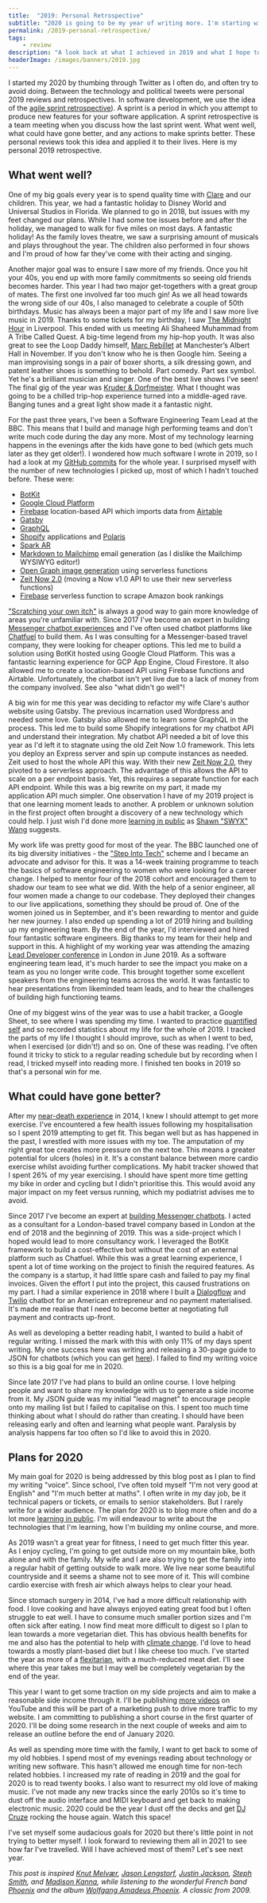```yaml
---
title:  "2019: Personal Retrospective"
subtitle: "2020 is going to be my year of writing more. I'm starting with a retrospective of 2019."
permalink: /2019-personal-retrospective/
tags:
    - review
description: "A look back at what I achieved in 2019 and what I hope to achieve in 2020."
headerImage: /images/banners/2019.jpg
---
```


I started my 2020 by thumbing through Twitter as I often do, and often try to avoid doing. Between the technology and political tweets were personal 2019 reviews and retrospectives.
In software development, we use the idea of the [agile sprint retrospective](https://www.scrum.org/resources/what-is-a-sprint-retrospective)). A sprint is a period in which you attempt to produce new features for your software application. A sprint retrospective is a team meeting when you discuss how the last sprint went. What went well, what could have gone better, and any actions to make sprints better. These personal reviews took this idea and applied it to their lives. Here is my personal 2019 retrospective.

## What went well?

One of my big goals every year is to spend quality time with [Clare](https://clarelittlemore.com) and our children. This year, we had a fantastic holiday to Disney World and Universal Studios in Florida. We planned to go in 2018, but issues with my feet changed our plans. While I had some toe issues before and after the holiday, we managed to walk for five miles on most days. A fantastic holiday! As the family loves theatre, we saw a surprising amount of musicals and plays throughout the year. The children also performed in four shows and I'm proud of how far they've come with their acting and singing.


Another major goal was to ensure I saw more of my friends. Once you hit your 40s, you end up with more family commitments so seeing old friends becomes harder. This year I had two major get-togethers with a great group of mates. The first one involved far too much gin! As we all head towards the wrong side of our 40s, I also managed to celebrate a couple of 50th birthdays. Music has always been a major part of my life and I saw more live music in 2019. Thanks to some tickets for my birthday, I saw [The Midnight Hour](https://open.spotify.com/album/2D67AgXVKjql7tniG3jQKl) in Liverpool. This ended with us meeting Ali Shaheed Muhammad from A Tribe Called Quest. A big-time legend from my hip-hop youth. It was also great to see the Loop Daddy himself, [Marc Rebillet](https://www.marcrebillet.com/) at Manchester’s Albert Hall in November. If you don't know who he is then Google him. Seeing a man improvising songs in a pair of boxer shorts, a silk dressing gown, and patent leather shoes is something to behold. Part comedy. Part sex symbol. Yet he's a brilliant musician and singer. One of the best live shows I’ve seen! The final gig of the year was [Kruder & Dorfmeister](https://en.wikipedia.org/wiki/Kruder_%26_Dorfmeister). What I thought was going to be a chilled trip-hop experience turned into a middle-aged rave. Banging tunes and a great light show made it a fantastic night.

For the past three years, I've been a Software Engineering Team Lead at the BBC. This means that I build and manage high performing teams and don't write much code during the day any more. Most of my technology learning happens in the evenings after the kids have gone to bed (which gets much later as they get older!). I wondered how much software I wrote in 2019, so I had a look at my [GitHub commits](https://github.com/MarcL) for the whole year. I surprised myself with the number of new technologies I picked up, most of which I hadn't touched before. These were:

* [BotKit](https://botkit.ai/)
* [Google Cloud Platform](https://cloud.google.com/)
* [Firebase](http://firebase.google.com/) location-based API which imports data from [Airtable](https://airtable.com/)
* [Gatsby](https://www.gatsbyjs.org/)
* [GraphQL](https://graphql.org/)
* [Shopify](https://www.shopify.co.uk/) applications and [Polaris](https://polaris.shopify.com/)
* [Spark AR](https://sparkar.facebook.com/ar-studio/)
* [Markdown to Mailchimp](https://github.com/MarcL/markdown-to-mailchimp) email generation (as I dislike the Mailchimp WYSIWYG editor!)
* [Open Graph image generation](https://github.com/marcl/og-image) using serverless functions
* [Zeit Now 2.0](https://zeit.co/docs) (moving a Now v1.0 API to use their new serverless functions)
* [Firebase](http://firebase.google.com/) serverless function to scrape Amazon book rankings

["Scratching your own itch"](https://www.typeform.com/blog/inspiration/business-ideas/) is always a good way to gain more knowledge of areas you're unfamiliar with. Since 2017 I've become an expert in building [Messenger chatbot experiences](/bots) and I've often used chatbot platforms like [Chatfuel](https://chatfuel.com) to build them. As I was consulting for a Messenger-based travel company, they were looking for cheaper options. This led me to build a solution using BotKit hosted using Google Cloud Platform. This was a fantastic learning experience for GCP App Engine, Cloud Firestore. It also allowed me to create a location-based API using Firebase functions and Airtable. Unfortunately, the chatbot isn't yet live due to a lack of money from the company involved. See also "what didn't go well"!

A big win for me this year was deciding to refactor my wife Clare's author website using Gatsby. The previous incarnation used Wordpress and needed some love. Gatsby also allowed me to learn some GraphQL in the process. This led me to build some Shopify integrations for my chatbot API and understand their integration. My chatbot API needed a bit of love this year as I'd left it to stagnate using the old Zeit Now 1.0 framework. This lets you deploy an Express server and spin up compute instances as needed. Zeit used to host the whole API this way. With their new [Zeit Now 2.0](https://zeit.co/blog/now-2), they pivoted to a serverless approach. The advantage of this allows the API to scale on a per endpoint basis. Yet, this requires a separate function for each API endpoint. While this was a big rewrite on my part, it made my application API much simpler. One observation I have of my 2019 project is that one learning moment leads to another. A problem or unknown solution in the first project often brought a discovery of a new technology which could help. I just wish I'd done more [learning in public](https://www.swyx.io/writing/learn-in-public) as [Shawn "SWYX" Wang](https://twitter.com/swyx) suggests.

My work life was pretty good for most of the year. The BBC launched one of its big diversity initiatives - the ["Step Into Tech"](https://www.bbc.co.uk/blogs/internet/entries/29697bc8-9b32-4b41-8d42-33f1ed625859) scheme and I became an advocate and advisor for this. It was a 14-week training programme to teach the basics of software engineering to women who were looking for a career change. I helped to mentor four of the 2018 cohort and encouraged them to shadow our team to see what we did. With the help of a senior engineer, all four women made a change to our codebase. They deployed their changes to our live applications, something they should be proud of. One of the women joined us in September, and it's been rewarding to mentor and guide her new journey. I also ended up spending a lot of 2019 hiring and building up my engineering team. By the end of the year, I'd interviewed and hired four fantastic software engineers. Big thanks to my team for their help and support in this. A highlight of my working year was attending the amazing [Lead Developer conference](https://theleaddeveloper.com/) in London in June 2019. As a software engineering team lead, it's much harder to see the impact you make on a team as you no longer write code. This brought together some excellent speakers from the engineering teams across the world. It was fantastic to hear presentations from likeminded team leads, and to hear the challenges of building high functioning teams.

One of my biggest wins of the year was to use a habit tracker, a Google Sheet, to see where I was spending my time. I wanted to practice [quantified self](https://en.wikipedia.org/wiki/Quantified_self) and so recorded statistics about my life for the whole of 2019. I tracked the parts of my life I thought I should improve, such as when I went to bed, when I exercised (or didn't!) and so on. One of these was reading. I've often found it tricky to stick to a regular reading schedule but by recording when I read, I tricked myself into reading more. I finished ten books in 2019 so that's a personal win for me.

## What could have gone better?

After my [near-death experience]((/how-i-almost-died)) in 2014, I knew I should attempt to get more exercise. I've encountered a few health issues following my hospitalisation so I spent 2019 attempting to get fit. This began well but as has happened in the past, I wrestled with more issues with my toe. The amputation of my right great toe creates more pressure on the next toe. This means a greater potential for ulcers (holes) in it. It's a constant balance between more cardio exercise whilst avoiding further complications. My habit tracker showed that I spent 26% of my year exercising. I should have spent more time getting my bike in order and cycling but I didn't prioritise this. This would avoid any major impact on my feet versus running, which my podiatrist advises me to avoid.

Since 2017 I've become an expert at [building Messenger chatbots](/bots). I acted as a consultant for a London-based travel company based in London at the end of 2018 and the beginning of 2019. This was a side-project which I hoped would lead to more consultancy work. I leveraged the BotKit framework to build a cost-effective bot without the cost of an external platform such as Chatfuel. While this was a great learning experience, I spent a lot of time working on the project to finish the required features. As the company is a startup, it had little spare cash and failed to pay my final invoices. Given the effort I put into the project, this caused frustrations on my part. I had a similar experience in 2018 where I built a [Dialogflow](https://dialogflow.com/) and [Twilio](https://www.twilio.com/) chatbot for an American entrepreneur and no payment materialised. It's made me realise that I need to become better at negotiating full payment and contracts up-front.

As well as developing a better reading habit, I wanted to build a habit of regular writing. I missed the mark with this with only 11% of my days spent writing. My one success here was writing and releasing a 30-page guide to JSON for chatbots (which you can get [here](/bots)). I failed to find my writing voice so this is a big goal for me in 2020.

Since late 2017 I've had plans to build an online course. I love helping people and want to share my knowledge with us to generate a side income from it. My JSON guide was my initial "lead magnet" to encourage people onto my mailing list but I failed to capitalise on this. I spent too much time thinking about what I should do rather than creating. I should have been releasing early and often and learning what people want. Paralysis by analysis happens far too often so I'd like to avoid this in 2020.

## Plans for 2020

My main goal for 2020 is being addressed by this blog post as I plan to find my writing "voice". Since school, I've often told myself "I'm not very good at English" and "I'm much better at maths". I often write in my day job, be it technical papers or tickets, or emails to senior stakeholders. But I rarely write for a wider audience. The plan for 2020 is to blog more often and do a lot more [learning in public](https://www.swyx.io/writing/learn-in-public). I'm will endeavour to write about the technologies that I'm learning, how I'm building my online course, and more.

As 2019 wasn't a great year for fitness, I need to get much fitter this year. As I enjoy cycling, I'm going to get outside more on my mountain bike, both alone and with the family. My wife and I are also trying to get the family into a regular habit of getting outside to walk more. We live near some beautiful countryside and it seems a shame not to see more of it. This will combine cardio exercise with fresh air which always helps to clear your head.

Since stomach surgery in 2014, I've had a more difficult relationship with food. I love cooking and have always enjoyed eating great food but I often struggle to eat well. I have to consume much smaller portion sizes and I'm often sick after eating. I now find meat more difficult to digest so I plan to lean towards a more vegetarian diet. This has obvious health benefits for me and also has the potential to help with [climate change](https://www.bbc.co.uk/news/science-environment-49238749). I'd love to head towards a mostly plant-based diet but I like cheese too much. I've started the year as more of a [flexitarian](https://www.bbcgoodfood.com/howto/guide/what-flexitarian-diet), with a much-reduced meat diet. I'll see where this year takes me but I may well be completely vegetarian by the end of the year.


This year I want to get some traction on my side projects and aim to make a reasonable side income through it. I'll be publishing [more videos](https://www.youtube.com/c/marclittlemore) on YouTube and this will be part of a marketing push to drive more traffic to my website. I am committing to publishing a short course in the first quarter of 2020. I'll be doing some research in the next couple of weeks and aim to release an outline before the end of January 2020.

As well as spending more time with the family, I want to get back to some of my old hobbies. I spend most of my evenings reading about technology or writing new software. This hasn't allowed me enough time for non-tech related hobbies. I increased my rate of reading in 2019 and the goal for 2020 is to read twenty books. I also want to resurrect my old love of making music. I've not made any new tracks since the early 2010s so it's time to dust off the audio interface and MIDI keyboard and get back to making electronic music. 2020 could be the year I dust off the decks and get [DJ Cruze](http://www.djcruze.co.uk) rocking the house again. Watch this space!

I've set myself some audacious goals for 2020 but there's little point in not trying to better myself. I look forward to reviewing them all in 2021 to see how far I've travelled. Will I have achieved most of them? Let's see next year.

_This post is inspired [Knut Melvær](https://www.knutmelvaer.no/blog/2020/01/2019-a-personal-retrospective/), [Jason Lengstorf](https://lengstorf.com/2019-personal-retrospective/), [Justin Jackson](https://justinjackson.ca/2019-review), [Steph Smith](https://blog.stephsmith.io/another-year-under-the-sun/), and [Madison Kanna](https://www.madisonkanna.com/2019-in-review/), while listening to the wonderful French band [Phoenix](http://wearephoenix.com/) and the album [Wolfgang Amadeus Phoenix](https://open.spotify.com/album/2TVvPbLNPTCZS8lPHs1rZW?si=LV0DLrnpRKmnulbSsLIHcw). A classic from 2009._